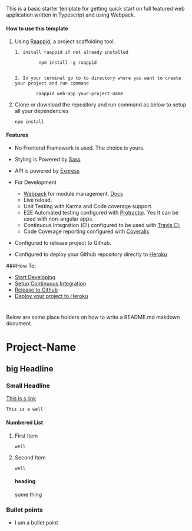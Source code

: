 

This is a basic starter template for getting quick start on full featured web application written in Typescript and using Webpack.

#### How to use this template

1. Using [Raappid](https://github.com/coolchem/raappid), a project scaffolding tool.
    
    ```
    1. install raappid if not already installed
        
             npm install -g raappid
                
                
    2. In your terminal go to to directory where you want to create your project and run command
            
            raappid web-app your-project-name       
    
    ```
2. Clone or download the repository and run command as below to setup all your dependencies

    ```
    npm install 
    ```

#### Features
- No Frontend Framework is used. The choice is yours.
- Styling is Powered by [Sass](http://sass-lang.com/)  
- API is powered by [Express](http://expressjs.com/) 
- For Development
    - [Webpack](https://webpack.js.org/) for module management. [Docs](https://webpack.js.org/configuration/)   
    - Live reload.
    - Unit Testing with Karma and Code coverage support.
    - E2E Automated testing configured with [Protractor](http://www.protractortest.org/#/). Yes It can be used with non-angular apps.
    - Continuous Integration (CI) configured to be used with [Travis CI](https://travis-ci.org/);
    - Code Coverage reporting configured with [Coveralls](https://coveralls.io) 

- Configured to release project to Github.
- Configured to deploy your Github repository directly to [Heroku](https://www.heroku.com/) 
 
###How To:
   
-  [Start Developing](docs/development.md)
-  [Setup Continuous Integration](docs/CI.md)
-  [Release to Github](docs/release.md)
-  [Deploy your project to Heroku](docs/deploy.md)

    
#    
Below are some place holders on how to write a README.md makdown document.    
    

# Project-Name

## big Headline

### Small Headline

[This is s link](http://google.com)

```
This is a well
```

#### Numbered List

1. First Item
    ```
    well
    ```

2. Second Item
    ```
    well
    ```
    #### heading
    some thing

### Bullet points

- I am a bullet point


